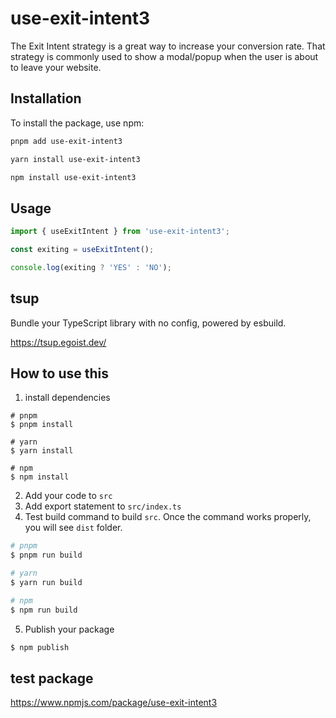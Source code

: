 # use-exit-intent3
The Exit Intent strategy is a great way to increase your conversion rate. That strategy is commonly used to show a modal/popup when the user is about to leave your website.

## Installation

To install the package, use npm:

```bash
pnpm add use-exit-intent3

yarn install use-exit-intent3

npm install use-exit-intent3
```

## Usage

```typescript
import { useExitIntent } from 'use-exit-intent3';

const exiting = useExitIntent();

console.log(exiting ? 'YES' : 'NO');
```

## tsup
Bundle your TypeScript library with no config, powered by esbuild.

https://tsup.egoist.dev/

## How to use this
1. install dependencies
```
# pnpm
$ pnpm install

# yarn
$ yarn install

# npm
$ npm install
```
2. Add your code to `src`
3. Add export statement to `src/index.ts`
4. Test build command to build `src`.
Once the command works properly, you will see `dist` folder.

```zsh
# pnpm
$ pnpm run build

# yarn
$ yarn run build

# npm
$ npm run build
```
5. Publish your package

```zsh
$ npm publish
```


## test package
https://www.npmjs.com/package/use-exit-intent3
